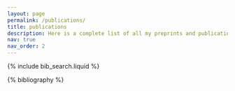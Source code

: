 ```yaml
---
layout: page
permalink: /publications/
title: publications
description: Here is a complete list of all my preprints and publications.
nav: true
nav_order: 2
---
```


<!-- _pages/publications.md -->

<!-- Bibsearch Feature -->

{% include bib_search.liquid %}

<div class="publications">

{% bibliography %}

</div>
